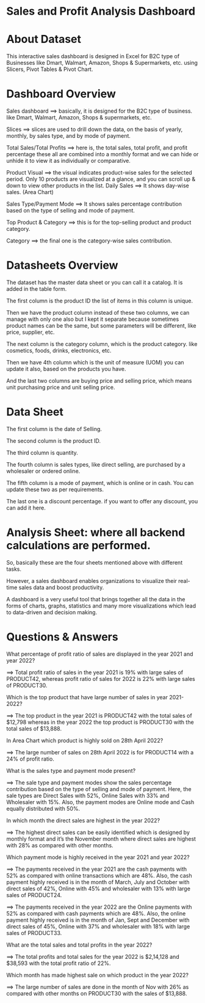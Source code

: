 # Sales and Profit Analysis Dashboard

# About Dataset
This interactive sales dashboard is designed in Excel for B2C type of Businesses like Dmart, Walmart, Amazon, Shops & Supermarkets, etc. using Slicers, Pivot Tables & Pivot Chart.

# Dashboard Overview
Sales dashboard ==> basically, it is designed for the B2C type of business. like Dmart, Walmart, Amazon, Shops & supermarkets, etc.

Slices ==> slices are used to drill down the data, on the basis of yearly, monthly, by sales type, and by mode of payment.

Total Sales/Total Profits ==> here is, the total sales, total profit, and profit percentage these all are combined into a monthly format and we can hide or unhide it to view it as individually or comparative.

Product Visual ==> the visual indicates product-wise sales for the selected period. Only 10 products are visualized at a glance, and you can scroll up & down to view other products in the list.
Daily Sales ==> It shows day-wise sales. (Area Chart)

Sales Type/Payment Mode ==> It shows sales percentage contribution based on the type of selling and mode of payment.

Top Product & Category ==> this is for the top-selling product and product category.

Category ==> the final one is the category-wise sales contribution.


# Datasheets Overview
The dataset has the master data sheet or you can call it a catalog. It is added in the table form.

The first column is the product ID the list of items in this column is unique.

Then we have the product column instead of these two columns, we can manage with only one also but I kept it separate because sometimes product names can be the same, but some parameters will be different, like price, supplier, etc.

The next column is the category column, which is the product category. like cosmetics, foods, drinks, electronics, etc.

Then we have 4th column which is the unit of measure (UOM) you can update it also, based on the products you have.

And the last two columns are buying price and selling price, which means unit purchasing price and unit selling price.

# Data Sheet
The first column is the date of Selling.

The second column is the product ID.

The third column is quantity.

The fourth column is sales types, like direct selling, are purchased by a wholesaler or ordered online.

The fifth column is a mode of payment, which is online or in cash. You can update these two as per requirements.

The last one is a discount percentage. if you want to offer any discount, you can add it here.

# Analysis Sheet: where all backend calculations are performed.

So, basically these are the four sheets mentioned above with different tasks.


However, a sales dashboard enables organizations to visualize their real-time sales data and boost productivity.

A dashboard is a very useful tool that brings together all the data in the forms of charts, graphs, statistics and many more visualizations which lead to data-driven and decision making.

# Questions & Answers

What percentage of profit ratio of sales are displayed in the year 2021 and year 2022?

==> Total profit ratio of sales in the year 2021 is 19% with large sales of PRODUCT42, whereas profit ratio of sales for 2022 is 22% with large sales of PRODUCT30.

Which is the top product that have large number of sales in year 2021-2022?

==> The top product in the year 2021 is PRODUCT42 with the total sales of $12,798 whereas in the year 2022 the top product is PRODUCT30 with the total sales of $13,888.

In Area Chart which product is highly sold on 28th April 2022?

==> The large number of sales on 28th April 2022 is for PRODUCT14 with a 24% of profit ratio.

What is the sales type and payment mode present?

==> The sale type and payment modes show the sales percentage contribution based on the type of selling and mode of payment. Here, the sale types are Direct Sales with 52%, Online Sales with 33% and 
Wholesaler with 15%. Also, the payment modes are Online mode and Cash equally distributed with 50%.

In which month the direct sales are highest in the year 2022?

==> The highest direct sales can be easily identified which is designed by monthly format and it’s the November month where direct sales are highest with 28% as compared with other months.

Which payment mode is highly received in the year 2021 and year 2022?

==> The payments received in the year 2021 are the cash payments with 52% as compared with online transactions which are 48%. Also, the cash payment highly received is in the month of March, July and October with direct sales of 42%, Online with 45% and wholesaler with 13% with large sales of PRODUCT24.

==> The payments received in the year 2022 are the Online payments with 52% as compared with cash payments which are 48%. Also, the online payment highly received is in the month of Jan, Sept and December with direct sales of 45%, Online with 37% and wholesaler with 18% with large sales of PRODUCT33.

What are the total sales and total profits in the year 2022?

==> The total profits and total sales for the year 2022 is $2,14,128 and $38,593 with the total profit ratio of 22%.

Which month has made highest sale on which product in the year 2022?

==> The large number of sales are done in the month of Nov with 26% as compared with other months on PRODUCT30 with the sales of $13,888.
